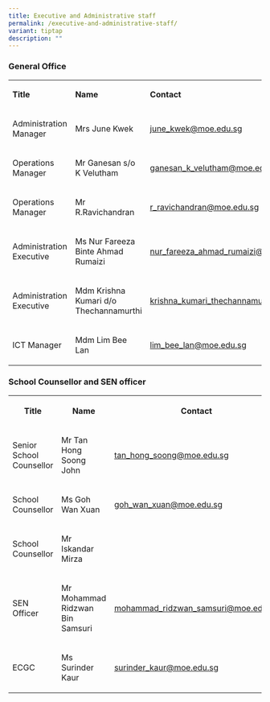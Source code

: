 ```yaml
---
title: Executive and Administrative staff
permalink: /executive-and-administrative-staff/
variant: tiptap
description: ""
---
```

<h3><strong>General Office</strong></h3>
<table style="minWidth: 75px">
<colgroup>
<col>
<col>
<col>
</colgroup>
<tbody>
<tr>
<td rowspan="1" colspan="1">
<p><strong>Title</strong>
</p>
</td>
<td rowspan="1" colspan="1">
<p><strong>Name</strong>
</p>
</td>
<td rowspan="1" colspan="1">
<p><strong>Contact</strong>
</p>
</td>
</tr>
<tr>
<td rowspan="1" colspan="1">
<p>Administration Manager</p>
</td>
<td rowspan="1" colspan="1">
<p>Mrs June Kwek</p>
</td>
<td rowspan="1" colspan="1">
<p><a href="mailto:june_kwek@moe.edu.sg" rel="noopener noreferrer nofollow" target="_blank">june_kwek@moe.edu.sg</a>
</p>
</td>
</tr>
<tr>
<td rowspan="1" colspan="1">
<p>Operations Manager</p>
</td>
<td rowspan="1" colspan="1">
<p>Mr Ganesan s/o K Velutham</p>
</td>
<td rowspan="1" colspan="1">
<p><a href="mailto:ganesan_k_velutham@moe.edu.sg" rel="noopener noreferrer nofollow" target="_blank">ganesan_k_velutham@moe.edu.sg</a>
</p>
</td>
</tr>
<tr>
<td rowspan="1" colspan="1">
<p>Operations Manager</p>
</td>
<td rowspan="1" colspan="1">
<p>Mr R.Ravichandran</p>
</td>
<td rowspan="1" colspan="1">
<p><a href="mailto:r_ravichandran@moe.edu.sg" rel="noopener noreferrer nofollow" target="_blank">r_ravichandran@moe.edu.sg</a>
</p>
</td>
</tr>
<tr>
<td rowspan="1" colspan="1">
<p>Administration Executive</p>
</td>
<td rowspan="1" colspan="1">
<p>Ms Nur Fareeza Binte Ahmad Rumaizi</p>
</td>
<td rowspan="1" colspan="1">
<p><a href="mailto:nur_fareeza_ahmad_rumaizi@moe.edu.sg" rel="noopener noreferrer nofollow" target="_blank">nur_fareeza_ahmad_rumaizi@moe.edu.sg</a>
</p>
</td>
</tr>
<tr>
<td rowspan="1" colspan="1">
<p>Administration Executive</p>
</td>
<td rowspan="1" colspan="1">
<p>Mdm Krishna Kumari d/o
<br>Thechannamurthi</p>
</td>
<td rowspan="1" colspan="1">
<p><a href="mailto:krishna_kumari_thechannamu@moe.edu.sg" rel="noopener noreferrer nofollow" target="_blank">krishna_kumari_thechannamu@moe.edu.sg</a>
</p>
</td>
</tr>
<tr>
<td rowspan="1" colspan="1">
<p>ICT Manager</p>
</td>
<td rowspan="1" colspan="1">
<p>Mdm Lim Bee Lan</p>
</td>
<td rowspan="1" colspan="1">
<p><a href="mailto:lim_bee_lan@moe.edu.sg" rel="noopener noreferrer nofollow" target="_blank">lim_bee_lan@moe.edu.sg</a>
</p>
</td>
</tr>
</tbody>
</table>
<p></p>
<h3><strong>School Counsellor and SEN officer</strong></h3>
<p></p>
<table style="minWidth: 75px">
<colgroup>
<col>
<col>
<col>
</colgroup>
<tbody>
<tr>
<th rowspan="1" colspan="1">
<p>Title</p>
</th>
<th rowspan="1" colspan="1">
<p>Name</p>
</th>
<th rowspan="1" colspan="1">
<p>Contact</p>
</th>
</tr>
<tr>
<td rowspan="1" colspan="1">
<p>Senior School Counsellor</p>
</td>
<td rowspan="1" colspan="1">
<p>Mr Tan Hong Soong John</p>
</td>
<td rowspan="1" colspan="1">
<p><a href="mailto:tan_hong_soong@moe.edu.sg" rel="noopener noreferrer nofollow" target="_blank">tan_hong_soong@moe.edu.sg</a>
</p>
</td>
</tr>
<tr>
<td rowspan="1" colspan="1">
<p>School Counsellor</p>
</td>
<td rowspan="1" colspan="1">
<p>Ms Goh Wan Xuan</p>
</td>
<td rowspan="1" colspan="1">
<p><a href="mailto:goh_wan_xuan@moe.edu.sg" rel="noopener noreferrer nofollow" target="_blank">goh_wan_xuan@moe.edu.sg</a>
</p>
</td>
</tr>
<tr>
<td rowspan="1" colspan="1">
<p>School Counsellor</p>
</td>
<td rowspan="1" colspan="1">
<p>Mr Iskandar Mirza</p>
</td>
<td rowspan="1" colspan="1">
<p></p>
</td>
</tr>
<tr>
<td rowspan="1" colspan="1">
<p>SEN Officer</p>
</td>
<td rowspan="1" colspan="1">
<p>Mr Mohammad Ridzwan Bin Samsuri</p>
</td>
<td rowspan="1" colspan="1">
<p><a href="mailto:mohammad_ridzwan_samsuri@moe.edu.sg" rel="noopener noreferrer nofollow" target="_blank">mohammad_ridzwan_samsuri@moe.edu.sg</a>
</p>
</td>
</tr>
<tr>
<td rowspan="1" colspan="1">
<p>ECGC</p>
</td>
<td rowspan="1" colspan="1">
<p>Ms Surinder Kaur</p>
</td>
<td rowspan="1" colspan="1">
<p><a href="mailto:surinder_kaur@moe.edu.sg" rel="noopener noreferrer nofollow" target="_blank">surinder_kaur@moe.edu.sg</a>
</p>
</td>
</tr>
</tbody>
</table>
<p></p>